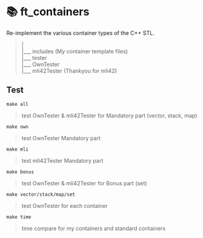 # 📚 ft_containers
Re-implement the various container types of the C++ STL.

> |<br>
> |___ includes (My container template files)<br>
> |___ tester<br>
>       |___ OwnTester<br>
>       |___ mli42Tester (Thankyou for mli42)<br>
> 

## Test

`make all`
> test OwnTester & mli42Tester for Mandatory part (vector, stack, map)

`make own`
> test OwnTester Mandatory part

`make mli`
> test mli42Tester Mandatory part

`make bonus`
> test OwnTester & mli42Tester for Bonus part (set)

`make vector/stack/map/set`
> test OwnTester for each container

`make time`
> time compare for my containers and standard containers
